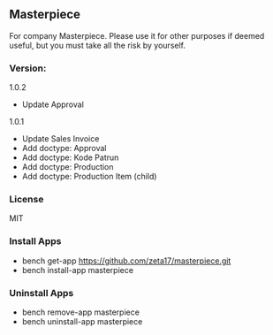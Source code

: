 ## Masterpiece

For company Masterpiece. Please use it for other purposes if deemed useful, but you must take all the risk by yourself.

### Version:

1.0.2
- Update Approval

1.0.1
- Update Sales Invoice
- Add doctype: Approval
- Add doctype: Kode Patrun
- Add doctype: Production
- Add doctype: Production Item (child)

### License

MIT

### Install Apps

- bench get-app https://github.com/zeta17/masterpiece.git
- bench install-app masterpiece

### Uninstall Apps

- bench remove-app masterpiece
- bench uninstall-app masterpiece
